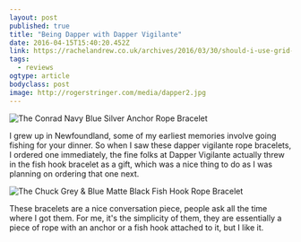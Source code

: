 ```yaml
---
layout: post 
published: true
title: "Being Dapper with Dapper Vigilante" 
date: 2016-04-15T15:40:20.452Z 
link: https://rachelandrew.co.uk/archives/2016/03/30/should-i-use-grid-or-flexbox/ 
tags:
  - reviews
ogtype: article 
bodyclass: post 
image: http://rogerstringer.com/media/dapper2.jpg
---
```


![The Conrad Navy Blue Silver Anchor Rope Bracelet](http://rogerstringer.com/media/dapper1.jpg)

I grew up in Newfoundland, some of my earliest memories involve going fishing for your dinner. So when I saw these dapper vigilante rope bracelets, I ordered one immediately, the fine folks at Dapper Vigilante actually threw in the fish hook bracelet as a gift, which was a nice thing to do as I was planning on ordering that one next.

![The Chuck Grey & Blue Matte Black Fish Hook Rope Bracelet](http://rogerstringer.com/media/dapper3.jpg)

These bracelets are a nice conversation piece, people ask all the time where I got them. For me, it's the simplicity of them, they are essentially a piece of rope with an anchor or a fish hook attached to it, but I like it.